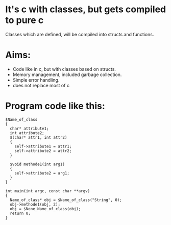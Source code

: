 # It's c with classes, but gets compiled to pure c
Classes which are defined, will be compiled into structs and functions.

# Aims:
* Code like in c, but with classes based on structs. 
* Memory management, included garbage collection. 
* Simple error handling. 
* does not replace most of c

# Program code like this:
```
$Name_of_class 
{
  char* attribute1;
  int attribute2;
  $(char* attr1, int attr2)
  {
    self->attribute1 = attr1;
    self->attribute2 = attr2;
  }
  
  $void methode1(int arg1)
  {
    self->attribute2 = arg1;
  }
}

int main(int argc, const char **argv)
{
  Name_of_class* obj = $Name_of_class("String", 0);
  obj->methode1(obj, 2);
  obj = $None_Name_of_class(obj);
  return 0;
}
```
